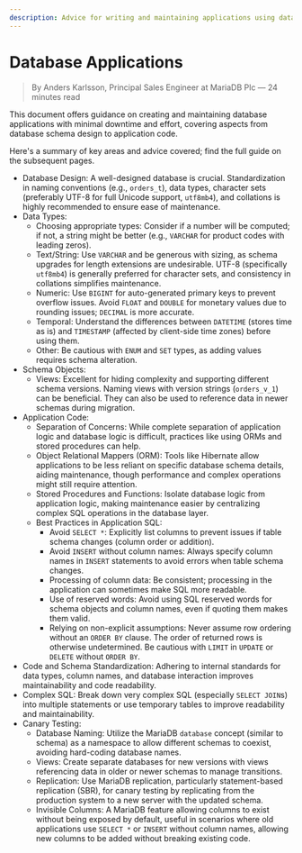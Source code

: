 ```yaml
---
description: Advice for writing and maintaining applications using databases.
---
```


# Database Applications

> By Anders Karlsson, Principal Sales Engineer at MariaDB Plc — 24 minutes read

This document offers guidance on creating and maintaining database applications with minimal downtime and effort, covering aspects from database schema design to application code.

Here's a summary of key areas and advice covered; find the full guide on the subsequent pages.

* Database Design: A well-designed database is crucial. Standardization in naming conventions (e.g., `orders_t`), data types, character sets (preferably UTF-8 for full Unicode support, `utf8mb4`), and collations is highly recommended to ensure ease of maintenance.
* Data Types:
  * Choosing appropriate types: Consider if a number will be computed; if not, a string might be better (e.g., `VARCHAR` for product codes with leading zeros).
  * Text/String: Use `VARCHAR` and be generous with sizing, as schema upgrades for length extensions are undesirable. UTF-8 (specifically `utf8mb4`) is generally preferred for character sets, and consistency in collations simplifies maintenance.
  * Numeric: Use `BIGINT` for auto-generated primary keys to prevent overflow issues. Avoid `FLOAT` and `DOUBLE` for monetary values due to rounding issues; `DECIMAL` is more accurate.
  * Temporal: Understand the differences between `DATETIME` (stores time as is) and `TIMESTAMP` (affected by client-side time zones) before using them.
  * Other: Be cautious with `ENUM` and `SET` types, as adding values requires schema alteration.
* Schema Objects:
  * Views: Excellent for hiding complexity and supporting different schema versions. Naming views with version strings (`orders_v_1`) can be beneficial. They can also be used to reference data in newer schemas during migration.
* Application Code:
  * Separation of Concerns: While complete separation of application logic and database logic is difficult, practices like using ORMs and stored procedures can help.
  * Object Relational Mappers (ORM): Tools like Hibernate allow applications to be less reliant on specific database schema details, aiding maintenance, though performance and complex operations might still require attention.
  * Stored Procedures and Functions: Isolate database logic from application logic, making maintenance easier by centralizing complex SQL operations in the database layer.
  * Best Practices in Application SQL:
    * Avoid `SELECT *`: Explicitly list columns to prevent issues if table schema changes (column order or addition).
    * Avoid `INSERT` without column names: Always specify column names in `INSERT` statements to avoid errors when table schema changes.
    * Processing of column data: Be consistent; processing in the application can sometimes make SQL more readable.
    * Use of reserved words: Avoid using SQL reserved words for schema objects and column names, even if quoting them makes them valid.
    * Relying on non-explicit assumptions: Never assume row ordering without an `ORDER BY` clause. The order of returned rows is otherwise undetermined. Be cautious with `LIMIT` in `UPDATE` or `DELETE` without `ORDER BY`.
* Code and Schema Standardization: Adhering to internal standards for data types, column names, and database interaction improves maintainability and code readability.
* Complex SQL: Break down very complex SQL (especially `SELECT JOIN`s) into multiple statements or use temporary tables to improve readability and maintainability.
* Canary Testing:
  * Database Naming: Utilize the MariaDB `database` concept (similar to schema) as a namespace to allow different schemas to coexist, avoiding hard-coding database names.
  * Views: Create separate databases for new versions with views referencing data in older or newer schemas to manage transitions.
  * Replication: Use MariaDB replication, particularly statement-based replication (SBR), for canary testing by replicating from the production system to a new server with the updated schema.
  * Invisible Columns: A MariaDB feature allowing columns to exist without being exposed by default, useful in scenarios where old applications use `SELECT *` or `INSERT` without column names, allowing new columns to be added without breaking existing code.
